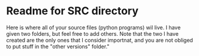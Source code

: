 # Readme for SRC directory

Here is where all of your source files (python programs) wil live.  I have given two folders, but feel free to add others.  Note that the two I have created are the only ones that I consider importnat, and you are not obliged to put stuff in the "other versions" folder."
